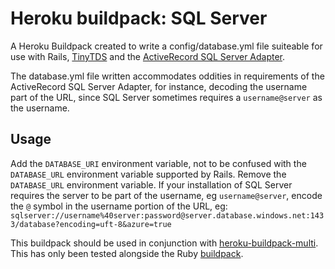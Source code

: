 Heroku buildpack: SQL Server
=======================

A Heroku Buildpack created to write a config/database.yml file suiteable for use with Rails, [TinyTDS](https://github.com/rails-sqlserver/tiny_tds) and the [ActiveRecord SQL Server Adapter](https://github.com/rails-sqlserver/activerecord-sqlserver-adapter).

The database.yml file written accommodates oddities in requirements of the ActiveRecord SQL Server Adapter, for instance, decoding the username part of the URL, since SQL Server sometimes requires a `username@server` as the username.

Usage
-----

Add the `DATABASE_URI` environment variable, not to be confused with the `DATABASE_URL` environment variable supported by Rails. Remove the `DATABASE_URL` environment variable. If your installation of SQL Server requires the server to be part of the username, eg `username@server`, encode the `@` symbol in the username portion of the URL, eg: `sqlserver://username%40server:password@server.database.windows.net:1433/database?encoding=uft-8&azure=true`

This buildpack should be used in conjunction with
[heroku-buildpack-multi](https://github.com/ddollar/heroku-buildpack-multi).
This has only been tested alongside the Ruby [buildpack](https://github.com/heroku/heroku-buildpack-ruby).
